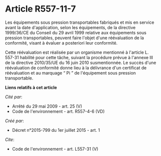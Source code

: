 # Article R557-11-7

Les équipements sous pression transportables fabriqués et mis en service avant la date d'application, selon les équipements,
de la directive 1999/36/CE du Conseil du 29 avril 1999 relative aux équipements sous pression transportables, peuvent faire
l'objet d'une réévaluation de la conformité, visant à évaluer a posteriori leur conformité.

Cette réévaluation est réalisée par un organisme mentionné à l'article L. 557-31 habilité pour cette tâche, suivant la
procédure prévue à l'annexe III de la directive 2010/35/UE du 16 juin 2010 susmentionnée. Le succès d'une réévaluation de
conformité donne lieu à la délivrance d'un certificat de réévaluation et au marquage “ Pi ” de l'équipement sous pression
transportable.

**Liens relatifs à cet article**

_Cité par_:

  - Arrêté du 29 mai 2009 - art. 25 (V)
  - Code de l'environnement - art. R557-4-6 (VD)

_Créé par_:

  - Décret n°2015-799 du 1er juillet 2015 - art. 1

_Cite_:

  - Code de l'environnement - art. L557-31 (V)
